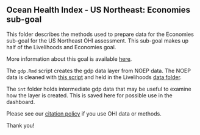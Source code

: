 ## Ocean Health Index - US Northeast: Economies sub-goal

This folder describes the methods used to prepare data for the Economies sub-goal for the US Northeast OHI assessment. This sub-goal makes up half of the Livelihoods and Economies goal.

More information about this goal is available [here](http://ohi-science.org/goals/#livelihoods-and-economies).

The `gdp.Rmd` script creates the gdp data layer from NOEP data. The NOEP data is cleaned with [this script](https://ohi-northeast.github.io/ne-prep/prep/liv/clean_noep_data.html) and held in the Livelihoods [data folder](https://github.com/OHI-Northeast/ne-prep/tree/gh-pages/prep/liv/data).

The `int` folder holds intermediate gdp data that may be useful to examine how the layer is created. This is saved here for possible use in the dashboard.


Please see our [citation policy](http://ohi-science.org/citation-policy/) if you use OHI data or methods.

Thank you!

